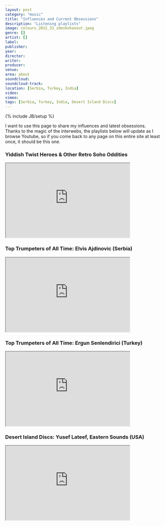 ```yaml
---
layout: post
category: "music"
title: "Influences and Current Obsessions"
description: "Listening playlists"
image: colours_2012_33_zdenkohanout.jpeg
genre: []
artist: []
label: 
publisher: 
year: 
director: 
writer: 
producer: 
venue: 
area: about
soundcloud: 
soundcloud-track: 
location: [Serbia, Turkey, India]
video: 
vimeo: 
tags: [Serbia, Turkey, India, Desert Island Discs]
---
```

{% include JB/setup %}

I want to use this page to share my influences and latest obsessions.
Thanks to the magic of the interwebs, the playlists below will update as I browse Youtube, so if you come back to any page on this entire site at least once, it should be this one.

<h3>Yiddish Twist Heroes & Other Retro Soho Oddities</h3>
<p class="videoWrapper"><iframe src="http://www.youtube.com/embed/?listType=playlist&list=PLFA3321FE8BDC40B9&showinfo=1" width="400" height="240"></iframe></p>  

<h3>Top Trumpeters of All Time: Elvis Ajdinovic (Serbia) </h3>
<p class="videoWrapper"><iframe src="http://www.youtube.com/embed/?listType=playlist&list=PLPJ56FSR6VBESZy96erTkQPm3OeZGCoYI&showinfo=1" width="400" height="240"></iframe></p>

<h3>Top Trumpeters of All Time: Ergun Senlendirici (Turkey) </h3>
<p class="videoWrapper"><iframe src="http://www.youtube.com/embed/?listType=playlist&list=PLXRAv4Ix5bcHLhTI0KGzPAQkgYkgLnyg9&showinfo=1" width="400" height="240"></iframe></p>

<h3>Desert Island Discs: Yusef Lateef, Eastern Sounds (USA) </h3>
<p class="videoWrapper"><iframe src="http://www.youtube.com/embed/?listType=playlist&list=PLv5g7_qnWbBFNIocW9Ix_4C0U9TcMfYNl&showinfo=1" width="400" height="240"></iframe></p>


  




